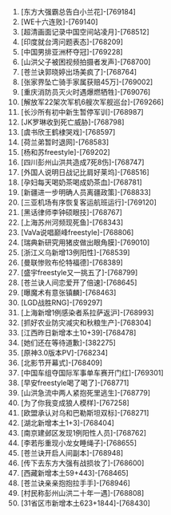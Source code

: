 
1. [东方大强霸总告白小兰花]-[769184]
1. [WE十六连败]-[769140]
1. [超清画面记录中国空间站凌月]-[768512]
1. [印度就台湾问题表态]-[768209]
1. [中国男排亚洲杯夺冠]-[769228]
1. [山洪父子被困视频拍摄者发声]-[768700]
1. [苍兰诀郭晓婷出场美疯了]-[768764]
1. [张家界坠亡骑手家属获赔45万]-[769002]
1. [重庆消防员灭火时遇爆燃牺牲]-[769076]
1. [解放军22架次军机6艘次军舰巡台]-[769266]
1. [长沙所有初中新生暂停军训]-[768987]
1. [JK罗琳收到死亡威胁]-[768798]
1. [虞书欣王鹤棣哭戏]-[768597]
1. [荷兰弟暂时退网]-[768583]
1. [杨和苏freestyle]-[769202]
1. [四川彭州山洪共造成7死8伤]-[768747]
1. [外国人说明日战记比肩好莱坞]-[768516]
1. [孕妇每天喝奶茶喝成奶茶血]-[768781]
1. [新疆进一步明确人员离疆政策]-[768833]
1. [三亚机场有序恢复客运航班运行]-[769120]
1. [黑话律师李钟硕眼技]-[768767]
1. [上海苏州河频现死鱼]-[768343]
1. [VaVa说唱巅峰freestyle]-[768806]
1. [瑞典新研究用猪皮做出眼角膜]-[769010]
1. [浙江义乌新增13例阳性]-[768539]
1. [曼联惨败布伦特福德]-[768389]
1. [盛宇freestyle又一挑五了]-[768799]
1. [苍兰诀人间恋爱开了倍速]-[768645]
1. [曝魔术有意张镇麟]-[768463]
1. [LGD战胜RNG]-[769297]
1. [上海新增1例感染者系拉萨返沪]-[768993]
1. [抓好农业防灾减灾和秋粮生产]-[768304]
1. [江西昨日新增本土10+39]-[768478]
1. [她们还在等待道歉]-[382275]
1. [原神3.0版本PV]-[768234]
1. [北影节开幕式]-[768409]
1. [中国车组夺国际军事单车赛开门红]-[769301]
1. [早安freestyle喝了喝了]-[768771]
1. [山洪急流中两人紧抱死里逃生]-[768779]
1. [为了你我变成狼人模样]-[767258]
1. [欧盟承认对乌和巴勒斯坦双标]-[768271]
1. [湖北新增本土1+3]-[768404]
1. [南京建邺区发现1例阳性人员]-[768762]
1. [李若彤重现小龙女睡绳子]-[768655]
1. [苍兰诀开启人间副本]-[768948]
1. [传下去东方大强有战损妆了]-[768600]
1. [西藏新增本土59+443]-[768465]
1. [苍兰诀亲亲抱抱拉手手]-[768946]
1. [村民称彭州山洪二十年一遇]-[768808]
1. [31省区市新增本土623+1844]-[768430]